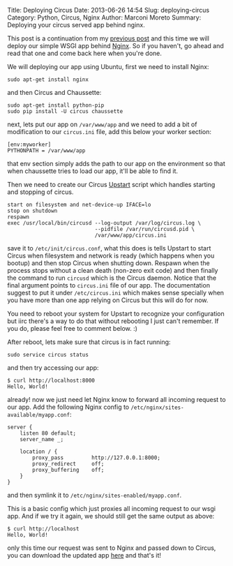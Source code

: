 Title: Deploying Circus
Date: 2013-06-26 14:54
Slug: deploying-circus
Category: Python, Circus, Nginx
Author: Marconi Moreto
Summary: Deploying your circus served app behind nginx.

This post is a continuation from my [previous post](/introduction-to-circus.html) and this time we will deploy our simple WSGI app behind [Nginx](http://nginx.org/). So if you haven't, go ahead and read that one and come back here when you're done.

We will deploying our app using Ubuntu, first we need to install Nginx:

    sudo apt-get install nginx    

and then Circus and Chaussette:

    sudo apt-get install python-pip
    sudo pip install -U circus chaussette

next, lets put our app on `/var/www/app` and we need to add a bit of modification to our `circus.ini` file, add this below your worker section:

    [env:myworker]
    PYTHONPATH = /var/www/app

that env section simply adds the path to our app on the environment so that when chaussette tries to load our app, it'll be able to find it.

Then we need to create our Circus [Upstart](http://upstart.ubuntu.com/getting-started.html) script which handles starting and stopping of circus.

    start on filesystem and net-device-up IFACE=lo
    stop on shutdown
    respawn
    exec /usr/local/bin/circusd --log-output /var/log/circus.log \
                                --pidfile /var/run/circusd.pid \
                                /var/www/app/circus.ini

save it to `/etc/init/circus.conf`, what this does is tells Upstart to start Circus when filesystem and network is ready (which happens when you bootup) and then stop Circus when shutting down. Respawn when the process stops without a clean death (non-zero exit code) and then finally the command to run `circusd` which is the Circus daemon. Notice that the final argument points to `circus.ini` file of our app. The documentation suggest to put it under `/etc/circus.ini` which makes sense specially when you have more than one app relying on Circus but this will do for now.

You need to reboot your system for Upstart to recognize your configuration but iirc there's a way to do that without rebooting I just can't remember. If you do, please feel free to comment below. :)

After reboot, lets make sure that circus is in fact running:

    sudo service circus status

and then try accessing our app:

    $ curl http://localhost:8000
    Hello, World!

already! now we just need let Nginx know to forward all incoming request to our app. Add the following Nginx config to `/etc/nginx/sites-available/myapp.conf`:

    server {
        listen 80 default;
        server_name _;

        location / {
            proxy_pass         http://127.0.0.1:8000;
            proxy_redirect     off;
            proxy_buffering    off;
        }
    }

and then symlink it to `/etc/nginx/sites-enabled/myapp.conf`.

This is a basic config which just proxies all incoming request to our wsgi app. And if we try it again, we should still get the same output as above:

    $ curl http://localhost
    Hello, World!

only this time our request was sent to Nginx and passed down to Circus, you can download the updated app [here](https://dl.dropboxusercontent.com/u/829808/app.tar.gz) and that's it!
